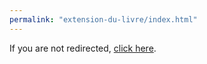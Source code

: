 ```yaml
---
permalink: "extension-du-livre/index.html"
---
```


<!DOCTYPE html>
<html lang="fr">
<head>
  <meta charset="UTF-8">
  <meta http-equiv="refresh" content="0; url=/" />
  <link rel="canonical" href="/" />
  <title>Redirecting...</title>
</head>
<body>
  <p>If you are not redirected, <a href="/">click here</a>.</p>
</body>
</html>
